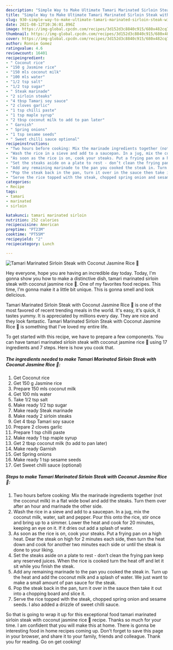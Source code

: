 ```yaml
---
description: "Simple Way to Make Ultimate Tamari Marinated Sirloin Steak with Coconut Jasmine Rice 🍚"
title: "Simple Way to Make Ultimate Tamari Marinated Sirloin Steak with Coconut Jasmine Rice 🍚"
slug: 930-simple-way-to-make-ultimate-tamari-marinated-sirloin-steak-with-coconut-jasmine-rice
date: 2021-08-12T10:36:01.896Z
image: https://img-global.cpcdn.com/recipes/3d152d3c8840c915/680x482cq70/tamari-marinated-sirloin-steak-with-coconut-jasmine-rice-recipe-main-photo.jpg
thumbnail: https://img-global.cpcdn.com/recipes/3d152d3c8840c915/680x482cq70/tamari-marinated-sirloin-steak-with-coconut-jasmine-rice-recipe-main-photo.jpg
cover: https://img-global.cpcdn.com/recipes/3d152d3c8840c915/680x482cq70/tamari-marinated-sirloin-steak-with-coconut-jasmine-rice-recipe-main-photo.jpg
author: Ronnie Gomez
ratingvalue: 4.6
reviewcount: 16401
recipeingredient:
- " Coconut rice"
- "150 g Jasmine rice"
- "150 mls coconut milk"
- "100 mls water"
- "1/2 tsp salt"
- "1/2 tsp sugar"
- " Steak marinade"
- "2 sirloin steaks"
- "4 tbsp Tamari soy sauce"
- "2 cloves garlic"
- "1 tsp chilli paste"
- "1 tsp maple syrup"
- "2 tbsp coconut milk to add to pan later"
- " Garnish"
- " Spring onions"
- "1 tsp sesame seeds"
- " Sweet chilli sauce optional"
recipeinstructions:
- "Two hours before cooking: Mix the marinade ingredients together (not the coconut milk) in a flat wide bowl and add the steaks. Turn them over after an hour and marinade the other side."
- "Wash the rice in a sieve and add to a saucepan. In a jug, mix the coconut milk, water, salt and pepper. Pour this onto the rice, stir once and bring up to a simmer. Lower the heat and cook for 20 minutes, keeping an eye on it. If it dries out add a splash of water."
- "As soon as the rice is on, cook your steaks. Put a frying pan on a high heat. Dear the steak on high for 2 minutes each side, then turn the heat down and cook for another two minutes each side or until the steak is done to your liking."
- "Set the steaks aside on a plate to rest - don’t clean the frying pan keep any reserved juices. When the rice is cooked turn the heat off and let it sit while you finish the steak."
- "Add any remaining marinade to the pan you cooked the steak in. Turn up the heat and add the coconut milk and a splash of water. We just want to make a small amount of pan sauce for the steak."
- "Pop the steak back in the pan, turn it over in the sauce then take it out into a chopping board and slice it."
- "Serve the rice topped with the steak, chopped spring onion and sesame seeds. I also added a drizzle of sweet chilli sauce."
categories:
- Recipe
tags:
- tamari
- marinated
- sirloin

katakunci: tamari marinated sirloin 
nutrition: 252 calories
recipecuisine: American
preptime: "PT23M"
cooktime: "PT55M"
recipeyield: "2"
recipecategory: Lunch

---
```



![Tamari Marinated Sirloin Steak with Coconut Jasmine Rice 🍚](https://img-global.cpcdn.com/recipes/3d152d3c8840c915/680x482cq70/tamari-marinated-sirloin-steak-with-coconut-jasmine-rice-recipe-main-photo.jpg)

Hey everyone, hope you are having an incredible day today. Today, I'm gonna show you how to make a distinctive dish, tamari marinated sirloin steak with coconut jasmine rice 🍚. One of my favorites food recipes. This time, I'm gonna make it a little bit unique. This is gonna smell and look delicious.



Tamari Marinated Sirloin Steak with Coconut Jasmine Rice 🍚 is one of the most favored of recent trending meals in the world. It's easy, it's quick, it tastes yummy. It is appreciated by millions every day. They are nice and they look fantastic. Tamari Marinated Sirloin Steak with Coconut Jasmine Rice 🍚 is something that I've loved my entire life.


To get started with this recipe, we have to prepare a few components. You can have tamari marinated sirloin steak with coconut jasmine rice 🍚 using 17 ingredients and 7 steps. Here is how you cook that.

<!--inarticleads1-->

##### The ingredients needed to make Tamari Marinated Sirloin Steak with Coconut Jasmine Rice 🍚:

1. Get  Coconut rice
1. Get 150 g Jasmine rice
1. Prepare 150 mls coconut milk
1. Get 100 mls water
1. Take 1/2 tsp salt
1. Make ready 1/2 tsp sugar
1. Make ready  Steak marinade
1. Make ready 2 sirloin steaks
1. Get 4 tbsp Tamari soy sauce
1. Prepare 2 cloves garlic
1. Prepare 1 tsp chilli paste
1. Make ready 1 tsp maple syrup
1. Get 2 tbsp coconut milk (to add to pan later)
1. Make ready  Garnish
1. Get  Spring onions
1. Make ready 1 tsp sesame seeds
1. Get  Sweet chilli sauce (optional)




<!--inarticleads2-->

##### Steps to make Tamari Marinated Sirloin Steak with Coconut Jasmine Rice 🍚:

1. Two hours before cooking: Mix the marinade ingredients together (not the coconut milk) in a flat wide bowl and add the steaks. Turn them over after an hour and marinade the other side.
1. Wash the rice in a sieve and add to a saucepan. In a jug, mix the coconut milk, water, salt and pepper. Pour this onto the rice, stir once and bring up to a simmer. Lower the heat and cook for 20 minutes, keeping an eye on it. If it dries out add a splash of water.
1. As soon as the rice is on, cook your steaks. Put a frying pan on a high heat. Dear the steak on high for 2 minutes each side, then turn the heat down and cook for another two minutes each side or until the steak is done to your liking.
1. Set the steaks aside on a plate to rest - don’t clean the frying pan keep any reserved juices. When the rice is cooked turn the heat off and let it sit while you finish the steak.
1. Add any remaining marinade to the pan you cooked the steak in. Turn up the heat and add the coconut milk and a splash of water. We just want to make a small amount of pan sauce for the steak.
1. Pop the steak back in the pan, turn it over in the sauce then take it out into a chopping board and slice it.
1. Serve the rice topped with the steak, chopped spring onion and sesame seeds. I also added a drizzle of sweet chilli sauce.




So that is going to wrap it up for this exceptional food tamari marinated sirloin steak with coconut jasmine rice 🍚 recipe. Thanks so much for your time. I am confident that you will make this at home. There is gonna be interesting food in home recipes coming up. Don't forget to save this page in your browser, and share it to your family, friends and colleague. Thank you for reading. Go on get cooking!
